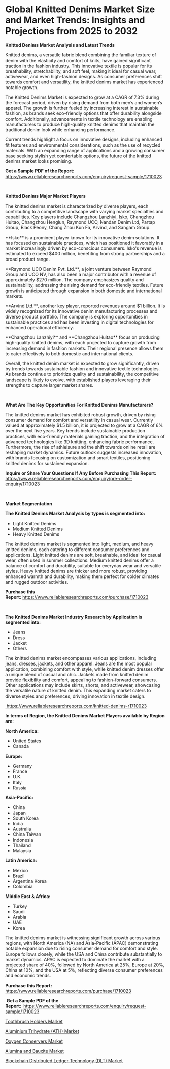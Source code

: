 <p><h1>Global Knitted Denims Market Size and Market Trends: Insights and Projections from 2025 to 2032</h1></p><p><strong>Knitted Denims Market Analysis and Latest Trends</strong></p>
<p><p>Knitted denims, a versatile fabric blend combining the familiar texture of denim with the elasticity and comfort of knits, have gained significant traction in the fashion industry. This innovative textile is popular for its breathability, stretchability, and soft feel, making it ideal for casual wear, activewear, and even high-fashion designs. As consumer preferences shift towards comfort and versatility, the knitted denims market has experienced notable growth.</p><p>The Knitted Denims Market is expected to grow at a CAGR of 7.3% during the forecast period, driven by rising demand from both men’s and women’s apparel. The growth is further fueled by increasing interest in sustainable fashion, as brands seek eco-friendly options that offer durability alongside comfort. Additionally, advancements in textile technology are enabling manufacturers to produce high-quality knitted denims that maintain the traditional denim look while enhancing performance.</p><p>Current trends highlight a focus on innovative designs, including enhanced fit features and environmental considerations, such as the use of recycled materials. With an expanding range of applications and a growing consumer base seeking stylish yet comfortable options, the future of the knitted denims market looks promising.</p></p>
<p><strong>Get a Sample PDF of the Report:&nbsp;</strong> <a href="https://www.reliableresearchreports.com/enquiry/request-sample/1710023?utm_campaign=83&utm_medium=2&utm_source=Github&utm_content=ia&utm_term=27032025&utm_id=knitted-denims">https://www.reliableresearchreports.com/enquiry/request-sample/1710023</a></p>
<p>&nbsp;</p>
<p><strong>Knitted Denims Major Market Players</strong></p>
<p><p>The knitted denims market is characterized by diverse players, each contributing to a competitive landscape with varying market specialties and capabilities. Key players include Changzhou Lanzhiyi, Isko, Changzhou Huitao, Changzhou Henglun, Raymond UCO, Nandan Denim Ltd, Partap Group, Black Peony, Chang Zhou Kun Fa, Arvind, and Sangam Group.</p><p>**Isko** is a prominent player known for its innovative denim solutions. It has focused on sustainable practices, which has positioned it favorably in a market increasingly driven by eco-conscious consumers. Isko's revenue is estimated to exceed $400 million, benefiting from strong partnerships and a broad product range.</p><p>**Raymond UCO Denim Pvt. Ltd.**, a joint venture between Raymond Group and UCO NV, has also been a major contributor with a revenue of approximately $270 million. The company emphasizes quality and sustainability, addressing the rising demand for eco-friendly textiles. Future growth is anticipated through expansion in both domestic and international markets.</p><p>**Arvind Ltd.**, another key player, reported revenues around $1 billion. It is widely recognized for its innovative denim manufacturing processes and diverse product portfolio. The company is exploring opportunities in sustainable practices and has been investing in digital technologies for enhanced operational efficiency.</p><p>**Changzhou Lanzhiyi** and **Changzhou Huitao** focus on producing high-quality knitted denims, with each projected to capture growth from increasing demand in fashion markets. Their regional presence allows them to cater effectively to both domestic and international clients.</p><p>Overall, the knitted denim market is expected to grow significantly, driven by trends towards sustainable fashion and innovative textile technologies. As brands continue to prioritize quality and sustainability, the competitive landscape is likely to evolve, with established players leveraging their strengths to capture larger market shares.</p></p>
<p>&nbsp;</p>
<p><strong>What Are The Key Opportunities For Knitted Denims Manufacturers?</strong></p>
<p><p>The knitted denims market has exhibited robust growth, driven by rising consumer demand for comfort and versatility in casual wear. Currently valued at approximately $1.5 billion, it is projected to grow at a CAGR of 6% over the next five years. Key trends include sustainable production practices, with eco-friendly materials gaining traction, and the integration of advanced technologies like 3D knitting, enhancing fabric performance. Furthermore, the rise of athleisure and the shift towards online retail are reshaping market dynamics. Future outlook suggests increased innovation, with brands focusing on customization and smart textiles, positioning knitted denims for sustained expansion.</p></p>
<p><strong>Inquire or Share Your Questions If Any Before Purchasing This Report:</strong> <a href="https://www.reliableresearchreports.com/enquiry/pre-order-enquiry/1710023?utm_campaign=83&utm_medium=2&utm_source=Github&utm_content=ia&utm_term=27032025&utm_id=knitted-denims">https://www.reliableresearchreports.com/enquiry/pre-order-enquiry/1710023</a></p>
<p>&nbsp;</p>
<p><strong>Market Segmentation</strong></p>
<p><strong>The Knitted Denims Market Analysis by types is segmented into:</strong></p>
<p><ul><li>Light Knitted Denims</li><li>Medium Knitted Denims</li><li>Heavy Knitted Denims</li></ul></p>
<p><p>The knitted denims market is segmented into light, medium, and heavy knitted denims, each catering to different consumer preferences and applications. Light knitted denims are soft, breathable, and ideal for casual wear, often used in summer collections. Medium knitted denims offer a balance of comfort and durability, suitable for everyday wear and versatile styles. Heavy knitted denims are thicker and more robust, providing enhanced warmth and durability, making them perfect for colder climates and rugged outdoor activities.</p></p>
<p><strong>Purchase this Report:&nbsp;</strong><a href="https://www.reliableresearchreports.com/purchase/1710023?utm_campaign=83&utm_medium=2&utm_source=Github&utm_content=ia&utm_term=27032025&utm_id=knitted-denims">https://www.reliableresearchreports.com/purchase/1710023</a></p>
<p>&nbsp;</p>
<p><strong>The Knitted Denims Market Industry Research by Application is segmented into:</strong></p>
<p><ul><li>Jeans</li><li>Dress</li><li>Jacket</li><li>Others</li></ul></p>
<p><p>The knitted denims market encompasses various applications, including jeans, dresses, jackets, and other apparel. Jeans are the most popular application, combining comfort with style, while knitted denim dresses offer a unique blend of casual and chic. Jackets made from knitted denim provide flexibility and comfort, appealing to fashion-forward consumers. Other applications may include skirts, shorts, and activewear, showcasing the versatile nature of knitted denim. This expanding market caters to diverse styles and preferences, driving innovation in textile design.</p></p>
<p><a href="https://www.reliableresearchreports.com/knitted-denims-r1710023?utm_campaign=83&utm_medium=2&utm_source=Github&utm_content=ia&utm_term=27032025&utm_id=knitted-denims">&nbsp;https://www.reliableresearchreports.com/knitted-denims-r1710023</a></p>
<p><strong>In terms of Region, the Knitted Denims Market Players available by Region are:</strong></p>
<p>
    <p> <strong> North America: </strong>
        <ul>
            <li>United States</li>
            <li>Canada</li>
        </ul>
        </p> 
    <p> <strong> Europe: </strong>
        <ul>
            <li>Germany</li>
            <li>France</li>
            <li>U.K.</li>
            <li>Italy</li>
            <li>Russia</li>
        </ul>
        </p> 
    <p> <strong> Asia-Pacific: </strong>
        <ul>
            <li>China</li>
            <li>Japan</li>
            <li>South Korea</li>
            <li>India</li>
            <li>Australia</li>
            <li>China Taiwan</li>
            <li>Indonesia</li>
            <li>Thailand</li>
            <li>Malaysia</li>
        </ul>
        </p> 
    <p> <strong> Latin America: </strong>
        <ul>
            <li>Mexico</li>
            <li>Brazil</li>
            <li>Argentina Korea</li>
            <li>Colombia</li>
        </ul>
        </p> 
    <p> <strong> Middle East & Africa: </strong>
        <ul>
            <li>Turkey</li>
            <li>Saudi</li>
            <li>Arabia</li>
            <li>UAE</li>
            <li>Korea</li>
        </ul>
    </p>
    </p>
<p><p>The knitted denims market is witnessing significant growth across various regions, with North America (NA) and Asia-Pacific (APAC) demonstrating notable expansion due to rising consumer demand for comfort and style. Europe follows closely, while the USA and China contribute substantially to market dynamics. APAC is expected to dominate the market with a projected share of 40%, followed by North America at 25%, Europe at 20%, China at 10%, and the USA at 5%, reflecting diverse consumer preferences and economic trends.</p></p>
<p><strong>Purchase this Report: </strong><a href="https://www.reliableresearchreports.com/purchase/1710023?utm_campaign=83&utm_medium=2&utm_source=Github&utm_content=ia&utm_term=27032025&utm_id=knitted-denims">https://www.reliableresearchreports.com/purchase/1710023</a></p>
<p>&nbsp;<strong>Get a Sample PDF of the Report:&nbsp;&nbsp;</strong><a href="https://www.reliableresearchreports.com/enquiry/request-sample/1710023?utm_campaign=83&utm_medium=2&utm_source=Github&utm_content=ia&utm_term=27032025&utm_id=knitted-denims">https://www.reliableresearchreports.com/enquiry/request-sample/1710023</a></p>
<p><strong></strong></p>
<p><p><a href="https://github.com/dumanelina6v/Market-Research-Report-List-1/blob/main/toothbrush-holders-market.md?utm_campaign=83&utm_medium=2&utm_source=Github&utm_content=ia&utm_term=27032025&utm_id=knitted-denims">Toothbrush Holders Market</a></p><p><a href="https://github.com/waldarolka1j/Market-Research-Report-List-1/blob/main/aluminium-trihydrate-ath-market.md?utm_campaign=83&utm_medium=2&utm_source=Github&utm_content=ia&utm_term=27032025&utm_id=knitted-denims">Aluminium Trihydrate (ATH) Market</a></p><p><a href="https://github.com/khifzaba/Market-Research-Report-List-1/blob/main/oxygen-conservers-market.md?utm_campaign=83&utm_medium=2&utm_source=Github&utm_content=ia&utm_term=27032025&utm_id=knitted-denims">Oxygen Conservers Market</a></p><p><a href="https://github.com/spineamosa0e/Market-Research-Report-List-1/blob/main/alumina-and-bauxite-market.md?utm_campaign=83&utm_medium=2&utm_source=Github&utm_content=ia&utm_term=27032025&utm_id=knitted-denims">Alumina and Bauxite Market</a></p><p><a href="https://github.com/dekamrapinq1/Market-Research-Report-List-1/blob/main/blockchain-distributed-ledger-technology-dlt-market.md?utm_campaign=83&utm_medium=2&utm_source=Github&utm_content=ia&utm_term=27032025&utm_id=knitted-denims">Blockchain Distributed Ledger Technology (DLT) Market</a></p></p>